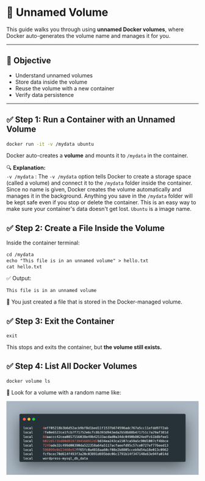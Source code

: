 # 🐳 Unnamed Volume

This guide walks you through using **unnamed Docker volumes**, where Docker auto-generates the volume name and manages it for you.

---

## 🎯 Objective

- Understand unnamed volumes
- Store data inside the volume
- Reuse the volume with a new container
- Verify data persistence

---

## ✅ Step 1: Run a Container with an Unnamed Volume

```bash
docker run -it -v /mydata ubuntu
```
Docker auto-creates a **volume** and mounts it to `/mydata` in the container.

🔍 **Explanation:** <br>
`-v /mydata`  : The `-v /mydata` option tells Docker to create a storage space (called a volume) and connect it to the `/mydata` folder inside the container. Since no name is given, Docker creates the volume automatically and manages it in the background. Anything you save in the `/mydata` folder will be kept safe even if you stop or delete the container. This is an easy way to make sure your container's data doesn't get lost. `Ubuntu` is a image name.

## ✅ Step 2: Create a File Inside the Volume
Inside the container terminal:
```
cd /mydata
echo "This file is in an unnamed volume" > hello.txt
cat hello.txt
```
✅ Output:
```
This file is in an unnamed volume
```
🎯 You just created a file that is stored in the Docker-managed volume.

## ✅ Step 3: Exit the Container
```
exit
```
This stops and exits the container, but **the volume still exists.**

## ✅ Step 4: List All Docker Volumes
```
docker volume ls
```
📌 Look for a volume with a random name like:

<img src="https://github.com/anik-devops11/Docker-For-Beginners/blob/main/Images/volume list.png" border="0">